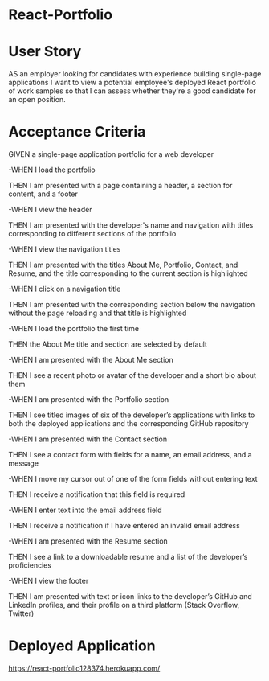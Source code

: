 # React-Portfolio

# User Story
AS an employer looking for candidates with experience building single-page applications I want to view a potential employee's deployed React portfolio of work samples so that 
I can assess whether they're a good candidate for an open position.

# Acceptance Criteria
GIVEN a single-page application portfolio for a web developer

-WHEN I load the portfolio

THEN I am presented with a page containing a header, a section for content, and a footer

-WHEN I view the header

THEN I am presented with the developer's name and navigation with titles corresponding to different sections of the portfolio

-WHEN I view the navigation titles

THEN I am presented with the titles About Me, Portfolio, Contact, and Resume, and the title corresponding to the current section is highlighted

-WHEN I click on a navigation title

THEN I am presented with the corresponding section below the navigation without the page reloading and that title is highlighted

-WHEN I load the portfolio the first time

THEN the About Me title and section are selected by default

-WHEN I am presented with the About Me section

THEN I see a recent photo or avatar of the developer and a short bio about them

-WHEN I am presented with the Portfolio section

THEN I see titled images of six of the developer’s applications with links to both the deployed applications and the corresponding GitHub repository

-WHEN I am presented with the Contact section

THEN I see a contact form with fields for a name, an email address, and a message

-WHEN I move my cursor out of one of the form fields without entering text

THEN I receive a notification that this field is required

-WHEN I enter text into the email address field

THEN I receive a notification if I have entered an invalid email address

-WHEN I am presented with the Resume section

THEN I see a link to a downloadable resume and a list of the developer’s proficiencies

-WHEN I view the footer

THEN I am presented with text or icon links to the developer’s GitHub and LinkedIn profiles, and their profile on a third platform (Stack Overflow, Twitter)

# Deployed Application
https://react-portfolio128374.herokuapp.com/

